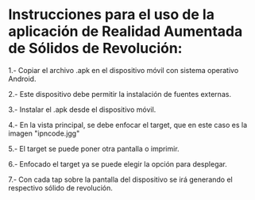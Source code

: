 # Instrucciones para el uso de la aplicación de Realidad Aumentada de Sólidos de Revolución:

1.- Copiar el archivo .apk en el dispositivo móvil con sistema operativo Android.

2.- Este dispositivo debe permitir la instalación de fuentes externas.

3.- Instalar el .apk desde el dispositivo móvil.

4.- En la vista principal, se debe enfocar el target, que en este caso es la imagen "ipncode.jgg"

5.- El target se puede poner otra pantalla o imprimir.

6.- Enfocado el target ya se puede elegir la opción para desplegar.

7.- Con cada tap sobre la pantalla del dispositivo se irá generando el respectivo sólido de revolución.
